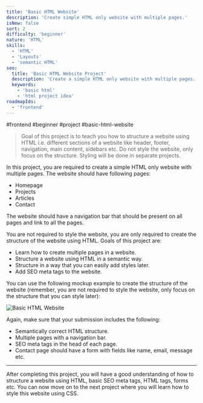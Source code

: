 ```yaml
---
title: 'Basic HTML Website'
description: 'Create simple HTML only website with multiple pages.'
isNew: false
sort: 2
difficulty: 'beginner'
nature: 'HTML'
skills:
  - 'HTML'
  - 'Layouts'
  - 'semantic HTML'
seo:
  title: 'Basic HTML Website Project'
  description: 'Create a simple HTML only website with multiple pages.'
  keywords:
    - 'basic html'
    - 'html project idea'
roadmapIds:
  - 'frontend'
---
```

#frontend #beginner #project #basic-html-website
> Goal of this project is to teach you how to structure a website using HTML i.e. different sections of a website like header, footer, navigation, main content, sidebars etc. Do not style the website, only focus on the structure. Styling will be done in separate projects.

In this project, you are required to create a simple HTML only website with multiple pages. The website should have following pages:

- Homepage
- Projects
- Articles
- Contact

The website should have a navigation bar that should be present on all pages and link to all the pages. 

You are not required to style the website, you are only required to create the structure of the website using HTML. Goals of this project are:

- Learn how to create multiple pages in a website.
- Structure a website using HTML in a semantic way.
- Structure in a way that you can easily add styles later.
- Add SEO meta tags to the website.

You can use the following mockup example to create the structure of the website (remember, you are not required to style the website, only focus on the structure that you can style later):

![Basic HTML Website](https://assets.roadmap.sh/guest/portfolio-design-83lku.png)

Again, make sure that your submission includes the following:

- Semantically correct HTML structure.
- Multiple pages with a navigation bar.
- SEO meta tags in the head of each page.
- Contact page should have a form with fields like name, email, message etc.

<hr />

After completing this project, you will have a good understanding of how to structure a website using HTML, basic SEO meta tags, HTML tags, forms etc. You can now move on to the next project where you will learn how to style this website using CSS.
